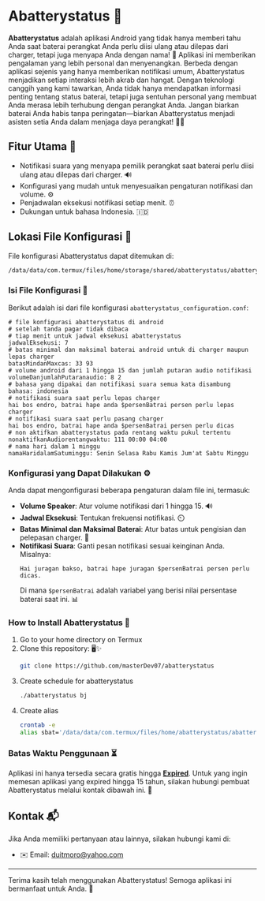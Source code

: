 # Abatterystatus 🚀

**Abatterystatus** adalah aplikasi Android yang tidak hanya memberi tahu Anda 
saat baterai perangkat Anda perlu diisi ulang atau dilepas dari charger, tetapi 
juga menyapa Anda dengan nama! 🎉 Aplikasi ini memberikan pengalaman yang lebih 
personal dan menyenangkan. Berbeda dengan aplikasi sejenis yang hanya memberikan 
notifikasi umum, Abatterystatus menjadikan setiap interaksi lebih akrab dan 
hangat. Dengan teknologi canggih yang kami tawarkan, Anda tidak hanya 
mendapatkan informasi penting tentang status baterai, tetapi juga sentuhan 
personal yang membuat Anda merasa lebih terhubung dengan perangkat Anda. Jangan 
biarkan baterai Anda habis tanpa peringatan—biarkan Abatterystatus menjadi 
asisten setia Anda dalam menjaga daya perangkat! 🔋✨

## Fitur Utama 🌟

- Notifikasi suara yang menyapa pemilik perangkat saat baterai perlu diisi
  ulang atau dilepas dari charger. 🔊
- Konfigurasi yang mudah untuk menyesuaikan pengaturan notifikasi dan volume. ⚙️
- Penjadwalan eksekusi notifikasi setiap menit. ⏰
- Dukungan untuk bahasa Indonesia. 🇮🇩

## Lokasi File Konfigurasi 📁

File konfigurasi Abatterystatus dapat ditemukan di:
```markdown
/data/data/com.termux/files/home/storage/shared/abatterystatus/abatterystatus_configuration.conf
```

### Isi File Konfigurasi 📝

Berikut adalah isi dari file konfigurasi `abatterystatus_configuration.conf`:

```plaintext
# file konfigurasi abatterystatus di android
# setelah tanda pagar tidak dibaca
# tiap menit untuk jadwal eksekusi abatterystatus
jadwalEksekusi: 7
# batas minimal dan maksimal baterai android untuk di charger maupun lepas charger
batasMindanMaxcas: 33 93
# volume android dari 1 hingga 15 dan jumlah putaran audio notifikasi
volumeDanjumlahPutaranaudio: 8 2
# bahasa yang dipakai dan notifikasi suara semua kata disambung
bahasa: indonesia
# notifikasi suara saat perlu lepas charger
hai bos endro, batrai hape anda $persenBatrai persen perlu lepas charger
# notifikasi suara saat perlu pasang charger
hai bos endro, batrai hape anda $persenBatrai persen perlu dicas
# non aktifkan abatterystatus pada rentang waktu pukul tertentu
nonaktifkanAudiorentangwaktu: 111 00:00 04:00
# nama hari dalam 1 minggu
namaHaridalamSatuminggu: Senin Selasa Rabu Kamis Jum'at Sabtu Minggu
```

### Konfigurasi yang Dapat Dilakukan ⚙️

Anda dapat mengonfigurasi beberapa pengaturan dalam file ini, termasuk:

- **Volume Speaker**: Atur volume notifikasi dari 1 hingga 15. 🔊
- **Jadwal Eksekusi**: Tentukan frekuensi notifikasi. ⏲️
- **Batas Minimal dan Maksimal Baterai**: Atur batas untuk pengisian dan pelepasan charger. 🔋
- **Notifikasi Suara**: Ganti pesan notifikasi sesuai keinginan Anda. Misalnya:
  ```
  Hai juragan bakso, batrai hape juragan $persenBatrai persen perlu dicas.
  ```
  Di mana `$persenBatrai` adalah variabel yang berisi nilai persentase baterai saat ini. 📊
  
### How to Install Abatterystatus 🚀

1. Go to your home directory on Termux
2. Clone this repository: 🖥️✨
   ```bash
   git clone https://github.com/masterDev07/abatterystatus
   ```
3. Create schedule for abatterystatus
   ```bash
   ./abatterystatus bj
   ```     
4. Create alias
   ```bash
   crontab -e
   alias sbat='/data/data/com.termux/files/home/abatterystatus/abatterystatus'
   ```   

### Batas Waktu Penggunaan ⏳

Aplikasi ini hanya tersedia secara gratis hingga **[Expired](kadaluwarsa.txt)**. 
Untuk yang ingin memesan aplikasi yang expired hingga 15 tahun, silakan hubungi 
pembuat Abatterystatus melalui kontak dibawah ini. 📧

## Kontak 📬

Jika Anda memiliki pertanyaan atau lainnya, silakan hubungi kami di:
- ✉️ Email: [duitmoro@yahoo.com](mailto:duitmoro@yahoo.com)

---

Terima kasih telah menggunakan Abatterystatus! Semoga aplikasi ini bermanfaat 
untuk Anda. 🎉


